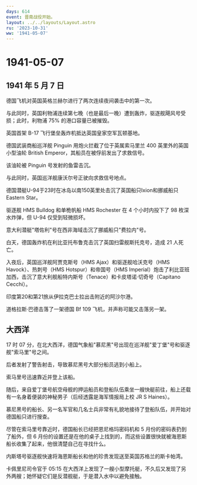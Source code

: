 ```yaml
---
days: 614
event: 晋南战役开始。
layout: ../../layouts/Layout.astro
ru: '2023-10-31'
ww: '1941-05-07'
---
```


# 1941-05-07

## 1941 年 5 月 7 日

德国飞机对英国英格兰赫尔进行了两次连续夜间袭击中的第一次。

与此同时，英国利物浦连续第七晚（也是最后一晚）遭到轰炸，驱逐舰飓风号受损；此时，利物浦
75% 的港口容量已被摧毁。

英国首架 B-17 飞行堡垒轰炸机抵达英国皇家空军瓦顿基地。

德国武装商船巡洋舰 Pinguin 用炮火拦截了位于英属索马里兰 400
英里外的英国小型油轮 British Emperor，其船员在被俘前发出了求救信号。

该油轮被 Pinguin 号发射的鱼雷击沉。

与此同时，英国巡洋舰康沃尔号正驶向求救信号地点。

德国潜艇U-94于23时在冰岛以南150英里处击沉了英国船只Ixion和挪威船只Eastern
Star。

驱逐舰 HMS Bulldog 和单桅帆船 HMS Rochester 在 4 个小时内投下了 98
枚深水炸弹，但 U-94 仅受到轻微损坏。

意大利潜艇"塔佐利"号在西非海域击沉了挪威船只"费拉内"号。

白天，德国轰炸机在利比亚托布鲁克击沉了英国扫雷舰斯托克号，造成 21
人死亡。

入夜后，英国巡洋舰阿贾克斯号（HMS Ajax）和驱逐舰哈沃克号（HMS
Havock）、热刺号（HMS Hotspur）和帝国号（HMS
Imperial）炮击了利比亚班加西，击沉了意大利舰船特内斯号（Tenace）和卡皮塔诺·切奇号（Capitano
Cecchi）。

印度第20和第21旅从伊拉克巴士拉出击附近的阿沙尔港。

道格拉斯·巴德击落了一架德国 Bf 109 飞机，并声称可能又击落另一架。

## 大西洋

17 时 07
分，在北大西洋，德国气象船"慕尼黑"号出现在巡洋舰"爱丁堡"号和驱逐舰"索马里"号之间。

后者发射了警告射击，导致慕尼黑号大部分船员逃到小船上。

索马里号迅速靠近并登上该船。

随后，来自爱丁堡号航空母舰的押运船员和登船队伍乘坐一艘快艇前往，船上还载有一名身着便装的神秘男子（后经透露是海军情报局上校
JR S Haines）。

慕尼黑号的船长、另一名军官和几名士兵非常有礼貌地接待了登船队伍，并开始对德国船只进行搜查。

尽管在索马里号靠近时，德国船长已经把恩尼格玛密码机和 5
月份的密码表扔到了船外，但 6
月份的设置还是在他的桌子上找到的，而这些设置很快就被海恩斯船长收集了起来，他很清楚自己在寻找什么。

内斯塔号驱逐舰快速将海恩斯船长和他的珍贵发现送至英国苏格兰的斯卡帕湾。

卡佩里尼司令官于 05:15
在大西洋上发现了一艘小型摩托艇，不久后又发现了另外两艘；她怀疑它们是反潜舰艇，于是潜入水中以避免接触。